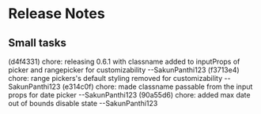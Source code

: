 
# Release Notes

## Small tasks
(d4f4331) chore: releasing 0.6.1 with classname added to inputProps of picker and rangepicker for customizability --SakunPanthi123
(f3713e4) chore: range pickers's default styling removed for customizability --SakunPanthi123
(e314c0f) chore: made classname passable from the input props for date picker --SakunPanthi123
(90a55d6) chore: added max date out of bounds disable state --SakunPanthi123

